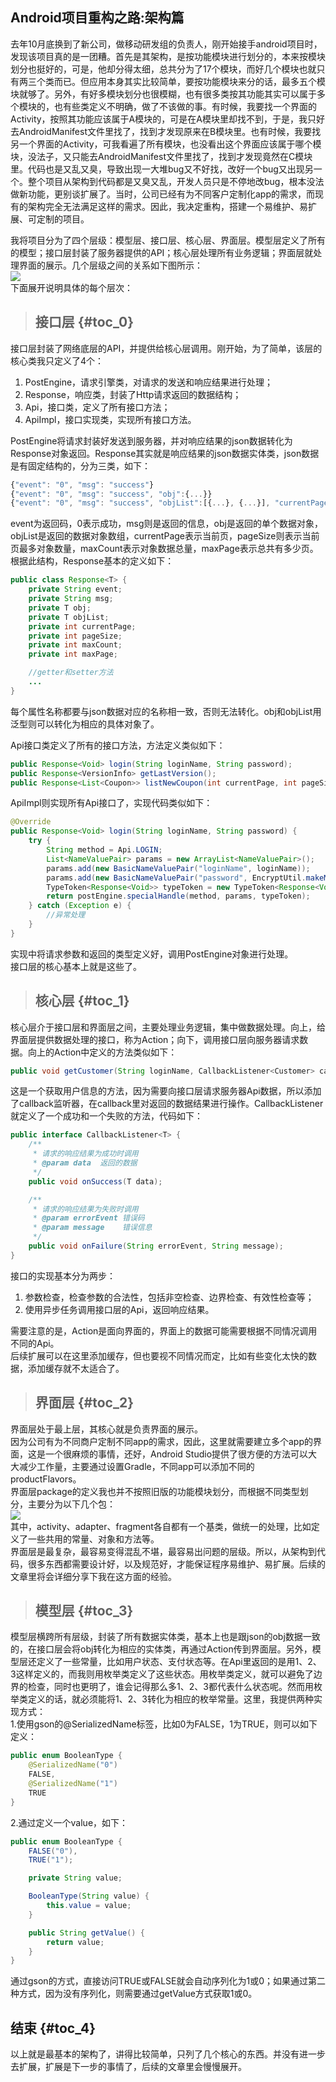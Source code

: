 ## Android项目重构之路:架构篇

去年10月底换到了新公司，做移动研发组的负责人，刚开始接手android项目时，发现该项目真的是一团糟。首先是其架构，是按功能模块进行划分的，本来按模块划分也挺好的，可是，他却分得太细，总共分为了17个模块，而好几个模块也就只有两三个类而已。但应用本身其实比较简单，要按功能模块来分的话，最多五个模块就够了。另外，有好多模块划分也很模糊，也有很多类按其功能其实可以属于多个模块的，也有些类定义不明确，做了不该做的事。有时候，我要找一个界面的Activity，按照其功能应该属于A模块的，可是在A模块里却找不到，于是，我只好去AndroidManifest文件里找了，找到才发现原来在B模块里。也有时候，我要找另一个界面的Activity，可我看遍了所有模块，也没看出这个界面应该属于哪个模块，没法子，又只能去AndroidManifest文件里找了，找到才发现竟然在C模块里。代码也是又乱又臭，导致出现一大堆bug又不好找，改好一个bug又出现另一个。整个项目从架构到代码都是又臭又乱，开发人员只是不停地改bug，根本没法做新功能，更别谈扩展了。当时，公司已经有为不同客户定制化app的需求，而现有的架构完全无法满足这样的需求。因此，我决定重构，搭建一个易维护、易扩展、可定制的项目。

我将项目分为了四个层级：模型层、接口层、核心层、界面层。模型层定义了所有的模型；接口层封装了服务器提供的API；核心层处理所有业务逻辑；界面层就处理界面的展示。几个层级之间的关系如下图所示：  
![](http://keeganlee.me/Android/_image/20150605/Android_Structure.jpg)  
下面展开说明具体的每个层次：

> ## 接口层 {#toc_0}

接口层封装了网络底层的API，并提供给核心层调用。刚开始，为了简单，该层的核心类我只定义了4个：

1. PostEngine，请求引擎类，对请求的发送和响应结果进行处理；
2. Response，响应类，封装了Http请求返回的数据结构；
3. Api，接口类，定义了所有接口方法；
4. ApiImpl，接口实现类，实现所有接口方法。

PostEngine将请求封装好发送到服务器，并对响应结果的json数据转化为Response对象返回。Response其实就是响应结果的json数据实体类，json数据是有固定结构的，分为三类，如下：

```js
{"event": "0", "msg": "success"}
{"event": "0", "msg": "success", "obj":{...}}
{"event": "0", "msg": "success", "objList":[{...}, {...}], "currentPage": 1, "pageSize": 20, "maxCount": 2, "maxPage": 1}
```

event为返回码，0表示成功，msg则是返回的信息，obj是返回的单个数据对象，objList是返回的数据对象数组，currentPage表示当前页，pageSize则表示当前页最多对象数量，maxCount表示对象数据总量，maxPage表示总共有多少页。根据此结构，Response基本的定义如下：

```java
public class Response<T> {
    private String event;
    private String msg;
    private T obj;
    private T objList;
    private int currentPage;
    private int pageSize;
    private int maxCount;
    private int maxPage;

    //getter和setter方法
    ...    
}
```

每个属性名称都要与json数据对应的名称相一致，否则无法转化。obj和objList用泛型则可以转化为相应的具体对象了。

Api接口类定义了所有的接口方法，方法定义类似如下：

```java
public Response<Void> login(String loginName, String password);
public Response<VersionInfo> getLastVersion();
public Response<List<Coupon>> listNewCoupon(int currentPage, int pageSize);
```

ApiImpl则实现所有Api接口了，实现代码类似如下：

```java
@Override
public Response<Void> login(String loginName, String password) {
    try {
        String method = Api.LOGIN;
        List<NameValuePair> params = new ArrayList<NameValuePair>();
        params.add(new BasicNameValuePair("loginName", loginName));
        params.add(new BasicNameValuePair("password", EncryptUtil.makeMD5(password)));
        TypeToken<Response<Void>> typeToken = new TypeToken<Response<Void>>(){};
        return postEngine.specialHandle(method, params, typeToken);
    } catch (Exception e) {
        //异常处理
    }
}
```

实现中将请求参数和返回的类型定义好，调用PostEngine对象进行处理。  
接口层的核心基本上就是这些了。

> ## 核心层 {#toc_1}

核心层介于接口层和界面层之间，主要处理业务逻辑，集中做数据处理。向上，给界面层提供数据处理的接口，称为Action；向下，调用接口层向服务器请求数据。向上的Action中定义的方法类似如下：

```java
public void getCustomer(String loginName, CallbackListener<Customer> callbackListener);
```

这是一个获取用户信息的方法，因为需要向接口层请求服务器Api数据，所以添加了callback监听器，在callback里对返回的数据结果进行操作。CallbackListener就定义了一个成功和一个失败的方法，代码如下：

```java
public interface CallbackListener<T> {
    /**
     * 请求的响应结果为成功时调用
     * @param data  返回的数据
     */
    public void onSuccess(T data);

    /**
     * 请求的响应结果为失败时调用
     * @param errorEvent 错误码
     * @param message    错误信息
     */
    public void onFailure(String errorEvent, String message);
}
```

接口的实现基本分为两步：

1. 参数检查，检查参数的合法性，包括非空检查、边界检查、有效性检查等；
2. 使用异步任务调用接口层的Api，返回响应结果。

需要注意的是，Action是面向界面的，界面上的数据可能需要根据不同情况调用不同的Api。  
后续扩展可以在这里添加缓存，但也要视不同情况而定，比如有些变化太快的数据，添加缓存就不太适合了。

> ## 界面层 {#toc_2}

界面层处于最上层，其核心就是负责界面的展示。  
因为公司有为不同商户定制不同app的需求，因此，这里就需要建立多个app的界面，这是一个很麻烦的事情，还好，Android Studio提供了很方便的方法可以大大减少工作量，主要通过设置Gradle，不同app可以添加不同的productFlavors。  
界面层package的定义我也并不按照旧版的功能模块划分，而根据不同类型划分，主要分为以下几个包：  
![](http://keeganlee.me/Android/_image/20150605/package.jpg)  
其中，activity、adapter、fragment各自都有一个基类，做统一的处理，比如定义了一些共用的常量、对象和方法等。  
界面层是最复杂，最容易变得混乱不堪，最容易出问题的层级。所以，从架构到代码，很多东西都需要设计好，以及规范好，才能保证程序易维护、易扩展。后续的文章里将会详细分享下我在这方面的经验。

> ## 模型层 {#toc_3}

模型层横跨所有层级，封装了所有数据实体类，基本上也是跟json的obj数据一致的，在接口层会将obj转化为相应的实体类，再通过Action传到界面层。另外，模型层还定义了一些常量，比如用户状态、支付状态等。在Api里返回的是用1、2、3这样定义的，而我则用枚举类定义了这些状态。用枚举类定义，就可以避免了边界的检查，同时也更明了，谁会记得那么多1、2、3都代表什么状态呢。然而用枚举类定义的话，就必须能将1、2、3转化为相应的枚举常量。这里，我提供两种实现方式：  
1.使用gson的@SerializedName标签，比如0为FALSE，1为TRUE，则可以如下定义：

```java
public enum BooleanType {
    @SerializedName("0")
    FALSE,
    @SerializedName("1")
    TRUE
}
```

2.通过定义一个value，如下：

```java
public enum BooleanType {
    FALSE("0"),
    TRUE("1");

    private String value;

    BooleanType(String value) {
        this.value = value;
    }

    public String getValue() {
        return value;
    }
}
```

通过gson的方式，直接访问TRUE或FALSE就会自动序列化为1或0；如果通过第二种方式，因为没有序列化，则需要通过getValue方式获取1或0。

## 结束 {#toc_4}

以上就是最基本的架构了，讲得比较简单，只列了几个核心的东西。并没有进一步去扩展，扩展是下一步的事情了，后续的文章里会慢慢展开。
